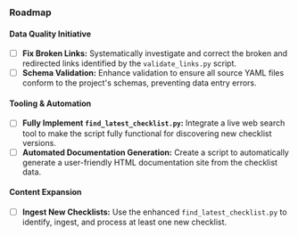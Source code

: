 ### Roadmap

#### Data Quality Initiative
- [ ] **Fix Broken Links:** Systematically investigate and correct the broken and redirected links identified by the `validate_links.py` script.
- [ ] **Schema Validation:** Enhance validation to ensure all source YAML files conform to the project's schemas, preventing data entry errors.

#### Tooling & Automation
- [ ] **Fully Implement `find_latest_checklist.py`:** Integrate a live web search tool to make the script fully functional for discovering new checklist versions.
- [ ] **Automated Documentation Generation:** Create a script to automatically generate a user-friendly HTML documentation site from the checklist data.

#### Content Expansion
- [ ] **Ingest New Checklists:** Use the enhanced `find_latest_checklist.py` to identify, ingest, and process at least one new checklist.